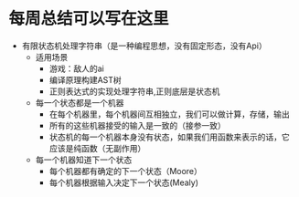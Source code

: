 # 每周总结可以写在这里
- 有限状态机处理字符串（是一种编程思想，没有固定形态，没有Api）
  - 适用场景
    - 游戏：敌人的ai
    - 编译原理构建AST树
    - 正则表达式的实现处理字符串,正则底层是状态机
  - 每一个状态都是一个机器
    - 在每个机器里，每个机器间互相独立，我们可以做计算，存储，输出
    - 所有的这些机器接受的输入是一致的（接参一致）
    - 状态机的每一个机器本身没有状态，如果我们用函数来表示的话，它应该是纯函数（无副作用）
  - 每一个机器知道下一个状态
    - 每个机器都有确定的下一个状态（Moore）
    - 每个机器根据输入决定下一个状态(Mealy)